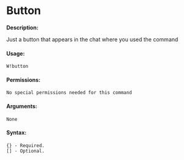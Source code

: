 # Button

**Description:**

Just a button that appears in the chat where you used the command

#### Usage:

```
W!button
```

#### Permissions:

```
No special permissions needed for this command
```

#### Arguments:

```
None
```

#### Syntax:

```
{} - Required.
[] - Optional.
```
